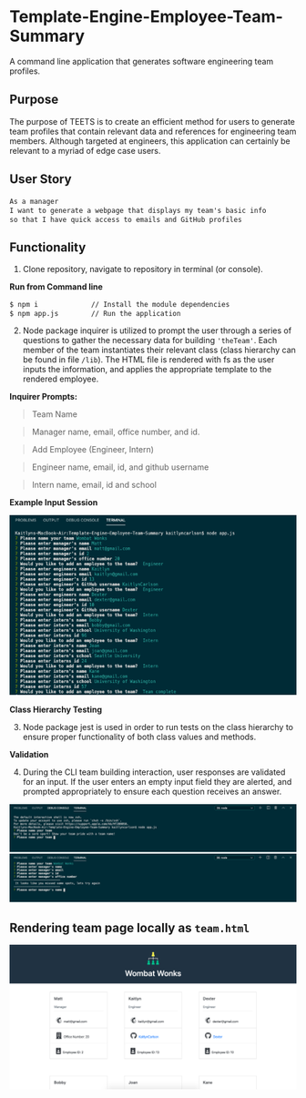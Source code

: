 # Template-Engine-Employee-Team-Summary

A command line application that generates software engineering team profiles.

## Purpose

The purpose of TEETS is to create an efficient method for users to generate team profiles that contain relevant data and references for engineering team members. Although targeted at engineers, this application can certainly be relevant to a myriad of edge case users.

## User Story

```
As a manager
I want to generate a webpage that displays my team's basic info
so that I have quick access to emails and GitHub profiles
```

## Functionality

1. Clone repository, navigate to repository in terminal (or console).

**Run from Command line**

```
$ npm i             // Install the module dependencies
$ npm app.js        // Run the application
```

2. Node package inquirer is utilized to prompt the user through a series of questions to gather the necessary data for building `'theTeam'`. Each member of the team instantiates their relevant class (class hierarchy can be found in file `/lib`). The HTML file is rendered with fs as the user inputs the information, and applies the appropriate template to the rendered employee.

**Inquirer Prompts:**

> Team Name

> Manager name, email, office number, and id.

> Add Employee (Engineer, Intern)

> Engineer name, email, id, and github username

> Intern name, email, id and school

**Example Input Session**

![Full Team Build](./IMGs/exampleFullInteraction.png)

**Class Hierarchy Testing**

3. Node package jest is used in order to run tests on the class hierarchy to ensure proper functionality of both class values and methods.

**Validation**

4. During the CLI team building interaction, user responses are validated for an input. If the user enters an empty input field they are alerted, and prompted appropriately to ensure each question receives an answer.

![No Team Name](./IMGs/teamnamerequired.png)
![Employee Missing Data](./IMGs/Missedfields.png)

## Rendering team page locally as `team.html`

![View Team](./IMGs/renderedteam.png)

